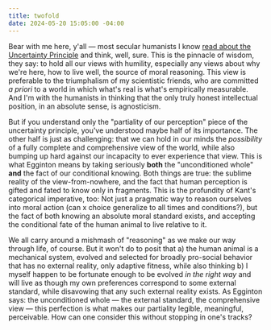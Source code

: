 ```yaml
---
title: twofold
date: 2024-05-20 15:05:00 -04:00
---
```


Bear with me here, y'all — most secular humanists I know [read about the Uncertainty Principle](https://sarahendren.com/2024/05/20/an-unconditioned-whole/) and think, well, sure. This is the pinnacle of wisdom, they say: to hold all our views with humility, especially any views about why we're here, how to live well, the source of moral reasoning. This view is preferable to the triumphalism of my scientistic friends, who are committed *a priori* to a world in which what's real is what's empirically measurable. And I'm with the humanists in thinking that the only truly honest intellectual position, in an absolute sense, is agnosticism.

But if you understand only the "partiality of our perception" piece of the uncertainty principle, you've understood maybe half of its importance. The other half is just as challenging: that we can hold in our minds the *possibility* of a fully complete and comprehensive view of the world, while also bumping up hard against our incapacity to ever experience that view. This is what Egginton means by taking seriously **both** the "unconditioned whole" **and** the fact of our conditional knowing. Both things are true: the sublime reality of the view-from-nowhere, and the fact that human perception is gifted and fated to know only in fragments. This is the profundity of Kant's categorical imperative, too: Not just a pragmatic way to reason ourselves into moral action (can x choice generalize to all times and conditions?), but the fact of both knowing an absolute moral standard exists, and accepting the conditional fate of the human animal to live relative to it.

We all carry around a mishmash of "reasoning" as we make our way through life, of course. But it won't do to posit that a) the human animal is a mechanical system, evolved and selected for broadly pro-social behavior that has no external reality, only adaptive fitness, while also thinking b) I myself happen to be fortunate enough to be evolved *in the right way* and will live as though my own preferences correspond to some external standard, while disavowing that any such external reality exists. As Egginton says: the unconditioned whole — the external standard, the comprehensive view — this perfection is what makes our partiality legible, meaningful, perceivable. How can one consider this without stopping in one's tracks? 

